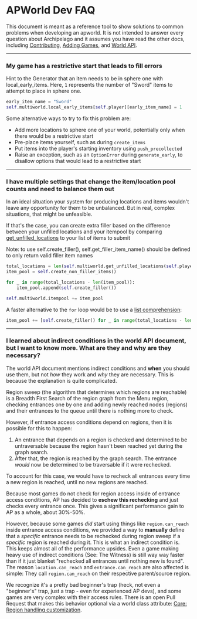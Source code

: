 # APWorld Dev FAQ

This document is meant as a reference tool to show solutions to common problems when developing an apworld.
It is not intended to answer every question about Archipelago and it assumes you have read the other docs, 
including [Contributing](contributing.md), [Adding Games](<adding games.md>), and [World API](<world api.md>).

---

### My game has a restrictive start that leads to fill errors

Hint to the Generator that an item needs to be in sphere one with local_early_items. Here, `1` represents the number of "Sword" items to attempt to place in sphere one.
```py
early_item_name = "Sword"
self.multiworld.local_early_items[self.player][early_item_name] = 1
```

Some alternative ways to try to fix this problem are:
* Add more locations to sphere one of your world, potentially only when there would be a restrictive start
* Pre-place items yourself, such as during `create_items`
* Put items into the player's starting inventory using `push_precollected`
* Raise an exception, such as an `OptionError` during `generate_early`, to disallow options that would lead to a restrictive start

---

### I have multiple settings that change the item/location pool counts and need to balance them out

In an ideal situation your system for producing locations and items wouldn't leave any opportunity for them to be unbalanced. But in real, complex situations, that might be unfeasible.

If that's the case, you can create extra filler based on the difference between your unfilled locations and your itempool by comparing [get_unfilled_locations](https://github.com/ArchipelagoMW/Archipelago/blob/main/BaseClasses.py#:~:text=get_unfilled_locations) to your list of items to submit

Note: to use self.create_filler(), self.get_filler_item_name() should be defined to only return valid filler item names
```py
total_locations = len(self.multiworld.get_unfilled_locations(self.player))
item_pool = self.create_non_filler_items()

for _ in range(total_locations - len(item_pool)):
    item_pool.append(self.create_filler())

self.multiworld.itempool += item_pool
```

A faster alternative to the `for` loop would be to use a [list comprehension](https://docs.python.org/3/tutorial/datastructures.html#list-comprehensions):
```py
item_pool += [self.create_filler() for _ in range(total_locations - len(item_pool))]
```

---

### I learned about indirect conditions in the world API document, but I want to know more. What are they and why are they necessary?

The world API document mentions indirect conditions and **when** you should use them, but not *how* they work and *why* they are necessary. This is because the explanation is quite complicated.

Region sweep (the algorithm that determines which regions are reachable) is a Breadth First Search of the region graph from the Menu region, checking entrances one by one and adding newly reached nodes (regions) and their entrances to the queue until there is nothing more to check.

However, if entrance access conditions depend on regions, then it is possible for this to happen:
1. An entrance that depends on a region is checked and determined to be untraversable because the region hasn't been reached yet during the graph search.
2. After that, the region is reached by the graph search. The entrance *would* now be determined to be traversable if it were rechecked.

To account for this case, we would have to recheck all entrances every time a new region is reached, until no new regions are reached.

Because most games do not check for region access inside of entrance access conditions, AP has decided to **eschew this rechecking** and just checks every entrance once. This gives a significant performance gain to AP as a whole, about 30%-50%.

However, because some games *did* start using things like `region.can_reach` inside entrance access conditions, we provided a way to **manually** define that a *specific* entrance needs to be rechecked during region sweep if a *specific* region is reached during it. This is what an indirect condition is.
This keeps almost all of the performance upsides. Even a game making heavy use of indirect conditions (See: The Witness) is still way way faster than if it just blanket "rechecked all entrances until nothing new is found".
The reason `location.can_reach` and `entrance.can_reach` are also affected is simple: They call `region.can_reach` on their respective parent/source region.

We recognize it's a pretty bad beginner's trap (heck, not even a "beginner's" trap, just a trap - even for experienced AP devs), and some games are very complex with their access rules.
There is an open Pull Request that makes this behavior optional via a world class attribute: [Core: Region handling customization](https://github.com/ArchipelagoMW/Archipelago/pull/3682).
